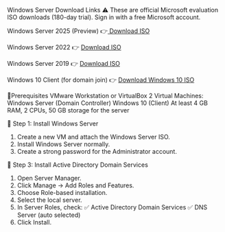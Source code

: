 Windows Server Download Links
⚠️ These are official Microsoft evaluation ISO downloads (180-day trial).
Sign in with a free Microsoft account.

Windows Server 2025 (Preview)
👉[ Download ISO](https://www.microsoft.com/en-us/evalcenter/evaluate-windows-server-2025)

Windows Server 2022
👉 [ Download ISO ](https://www.microsoft.com/en-us/evalcenter/evaluate-windows-server-2022)

Windows Server 2019
👉 [ Download ISO ](https://www.microsoft.com/en-us/evalcenter/evaluate-windows-server-2019)

Windows 10 Client (for domain join)
👉 [Download Windows 10 ISO](https://www.microsoft.com/en-in/software-download/windows10)

📌Prerequisites
  VMware Workstation or VirtualBox
  2 Virtual Machines:
    Windows Server (Domain Controller)
    Windows 10 (Client)
  At least 4 GB RAM, 2 CPUs, 50 GB storage for the server

🔹 Step 1: Install Windows Server
1. Create a new VM and attach the Windows Server ISO.
2. Install Windows Server normally.
3. Create a strong password for the Administrator account.

 🔹 Step 3: Install Active Directory Domain Services
1. Open Server Manager.
2. Click Manage → Add Roles and Features.
3. Choose Role-based installation.
4. Select the local server.
5. In Server Roles, check:
    ✅ Active Directory Domain Services
    ✅ DNS Server (auto selected)
6. Click Install.
